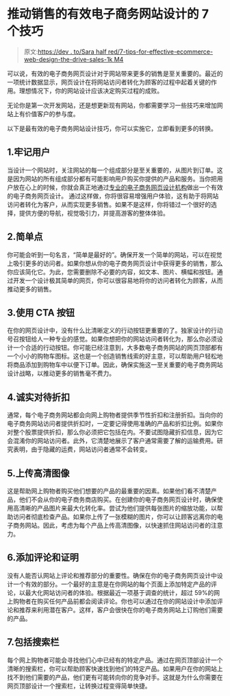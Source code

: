 # 推动销售的有效电子商务网站设计的 7 个技巧

> 原文:[https://dev . to/Sara half red/7-tips-for-effective-ecommerce-web-design-the-drive-sales-1k M4](https://dev.to/sarahalfred/7-tips-for-effective-ecommerce-web-design-that-drive-sales-1km4)

可以说，有效的电子商务网页设计对于网站带来更多的销售是至关重要的。最近的一项统计数据显示，网页设计在将网站访问者转化为顾客的过程中起着关键的作用。理想情况下，你的网站设计应该决定购买过程的成败。

无论你是第一次开发网站，还是想更新现有网站，你都需要学习一些技巧来增加网站上有价值客户的参与度。

以下是最有效的电子商务网站设计技巧，你可以实施它，立即看到更多的转换。

## 1.牢记用户

当设计一个网站时，关注网站的每一个组成部分是至关重要的，从图片到订单。这是因为网站的所有组成部分都有可能影响用户购买你提供的产品和服务。当你把用户放在心上的时候，你就会真正地通过[专业的电子商务网页设计机构](https://www.skypotential.co.uk/ecommerce-website-development/)做出一个有效的电子商务网页设计。
通过这样做，你将很容易增强用户体验，这有助于将网站访问者转化为客户，从而实现更多销售。如果不是这样，你将错过一个很好的选择，提供方便的导航，视觉吸引力，并提高游客的整体体验。

## 2.简单点

你可能会听到一句名言，“简单是最好的”。确保开发一个简单的网站，可以在视觉上吸引更多的访问者。如果你想从你的电子商务网页设计中获得更多的销售，那么你应该简化它。为此，您需要删除不必要的内容，如文本、图片、横幅和按钮。通过开发一个设计极其简单的网页，你可以很容易地将你的访问者转化为顾客，从而推动更多的销售。

## 3.使用 CTA 按钮

在你的网页设计中，没有什么比清晰定义的行动按钮更重要的了。独家设计的行动号召按钮给人一种专业的感觉。如果你想把你的网站访问者转化为，那么你必须设计一个合适的行动按钮。你可能已经注意到，大多数电子商务网站的网页顶部都有一个小小的购物车图标。这也是一个创造销售线索的好主意，可以帮助用户轻松地将商品添加到购物车中以便下订单。因此，确保实施这一至关重要的电子商务网站设计战略，以推动更多的销售毫不费力。

## 4.诚实对待折扣

通常，每个电子商务网站都会向网上购物者提供季节性折扣和注册折扣。当向你的电子商务网站访问者提供折扣时，一定要记得使用准确的产品和折扣比例。如果你对整个股票提供折扣，那么你必须把它包括在内。不要试图隐藏折扣信息，因为它会混淆你的网站访问者。此外，它清楚地展示了客户通常需要了解的运输费用。研究表明，由于隐藏的运费，网站访问者通常不会转变。

## 5.上传高清图像

这是帮助网上购物者购买他们想要的产品的最重要的因素。如果他们看不清楚产品，他们不会从你的电子商务商店购买。在创建你的电子商务网页设计时，确保使用高清晰的产品图片来最大化转化率。尝试为他们提供每张图片的缩放功能，以帮助访问者彻底检查产品。如果你上传了一张模糊的图片，你可以让顾客远离你的电子商务网站。因此，考虑为每个产品上传高清图像，以快速抓住网站访问者的注意力。

## 6.添加评论和证明

没有人能否认网站上评论和推荐部分的重要性。确保在你的电子商务网页设计中设计一个有效的部分。一个最好的主意是在你网站的每个页面上添加特定产品的评论，以最大化网站访问者的体验。根据最近一项基于调查的统计，超过 59%的网上购物者在购买任何产品前都会阅读评论。你也可以通过在你的网站设计中添加评论和推荐来利用潜在客户。这样，客户会很快在你的电子商务网站上订购他们需要的产品。

## 7.包括搜索栏

每个网上购物者可能会寻找他们心中已经有的特定产品。通过在网页顶部设计一个清晰的搜索栏，你可以帮助顾客快速找到他们的特定产品。如果用户在你的网站上找不到他们需要的产品，他们更有可能转向你的竞争对手。这就是为什么你需要在网页顶部设计一个搜索栏，让转换过程变得简单快捷。